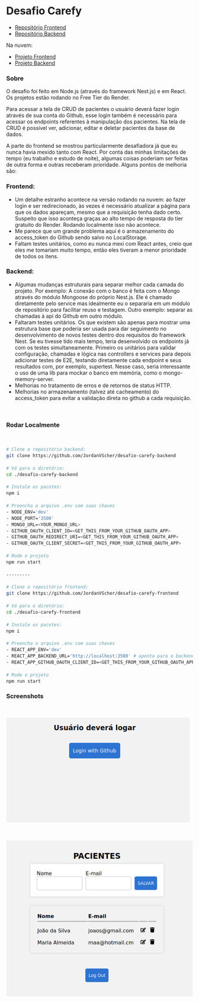 # Desafio Carefy

- [Repositório Frontend](https://github.com/JordanVScher/desafio-carefy-frontend)
- [Repositório Backend](https://github.com/JordanVScher/desafio-carefy-backend)

Na nuvem:

- [Projeto Frontend](https://desafio-carefy-frontend.onrender.com)
- [Projeto Backend](https://desafio-carefy-backend.onrender.com/)


### Sobre

O desafio foi feito em Node.js (através do framework Nest.js) e em React. 
Os projetos estão rodando no Free Tier do Render.

Para acessar a tela de CRUD de pacientes o usuário deverá fazer login através de sua conta do Github, esse login também é necessário para acessar os endpoints referentes à manipulação dos pacientes. Na tela de CRUD é possível ver, adicionar, editar e deletar pacientes da base de dados.

A parte do frontend se mostrou particularmente desafiadora já que eu nunca havia mexido tanto com React. Por conta das minhas limitações de tempo (eu trabalho e estudo de noite), algumas coisas poderiam ser feitas de outra forma e outras receberam prioridade. Alguns pontos de melhoria são:

### Frontend:

- Um detalhe estranho acontece na versão rodando na nuvem: ao fazer login e ser redirecionado, às vezes é necessário atualizar a página para que os dados apareçam, mesmo que a requisição tenha dado certo. Suspeito que isso aconteça graças ao alto tempo de resposta do tier gratuito do Render. Rodando localmente isso não acontece.
- Me parece que um grande problema aqui é o armazenamento do access_token do Github sendo salvo no LocalStorage.
- Faltam testes unitários, como eu nunca mexi com React antes, creio que eles me tomariam muito tempo, então eles tiveram a menor prioridade de todos os itens.

### Backend:

- Algumas mudanças estruturais para separar melhor cada camada do projeto. Por exemplo: A conexão com o banco é feita com o Mongo através do módulo Mongoose do próprio Nest.js. Ele é chamado diretamente pelo service mas idealmente eu o separaria em um módulo de repositório para facilitar reuso e testagem. Outro exemplo: separar as chamadas à api do Github em outro módulo.
- Faltaram testes unitários. Os que existem são apenas para mostrar uma estrutura base que poderia ser usada para dar seguimento no desenvolvimento de novos testes dentro dos requisitos do framework Nest. Se eu tivesse tido mais tempo, teria desenvolvido os endpoints já com os testes simultaneamente. Primeiro os unitários para validar configuração, chamadas e lógica nas controllers e services para depois adicionar testes de E2E, testando diretamente cada endpoint e seus resultados com, por exemplo, supertest. Nesse caso, seria interessante o uso de uma lib para mockar o banco em memória, como o mongo-memory-server.
- Melhorias no tratamento de erros e de retornos de status HTTP.
- Melhorias no armazenamento (talvez até cacheamento) do access_token para evitar a validação direta no github a cada requisição.

<br>

### Rodar Localmente

<br>

```bash
# Clone o repositório backend: 
git clone https://github.com/JordanVScher/desafio-carefy-backend

# Vá para o diretório:
cd ./desafio-carefy-backend

# Instale os pacotes:
npm i

# Preencha o arquivo .env com suas chaves
- NODE_ENV='dev'
- NODE_PORT='3500'
- MONGO_URL=<YOUR_MONGO_URL>
- GITHUB_OAUTH_CLIENT_ID=<GET_THIS_FROM_YOUR_GITHUB_OAUTH_APP>
- GITHUB_OAUTH_REDIRECT_URI=<GET_THIS_FROM_YOUR_GITHUB_OAUTH_APP>
- GITHUB_OAUTH_CLIENT_SECRET=<GET_THIS_FROM_YOUR_GITHUB_OAUTH_APP>

# Rode o projeto
npm run start

---------

# Clone o repositório frontend: 
git clone https://github.com/JordanVScher/desafio-carefy-frontend

# Vá para o diretório:
cd ./desafio-carefy-frontend

# Instale os pacotes:
npm i

# Preencha o arquivo .env com suas chaves
- REACT_APP_ENV='dev'
- REACT_APP_BACKEND_URL='http://localhost:3500' # aponta para o backend
- REACT_APP_GITHUB_OAUTH_CLIENT_ID=<GET_THIS_FROM_YOUR_GITHUB_OAUTH_APP>

# Rode o projeto
npm run start

```

### Screenshots

<br>

![Screenshot of index page](/assets/Screenshot_Index.png "Screenshot of index page")

<br>

![Screenshot of patient crud page](/assets/Screenshot_Crud.png "Screenshot of patient crud page")


